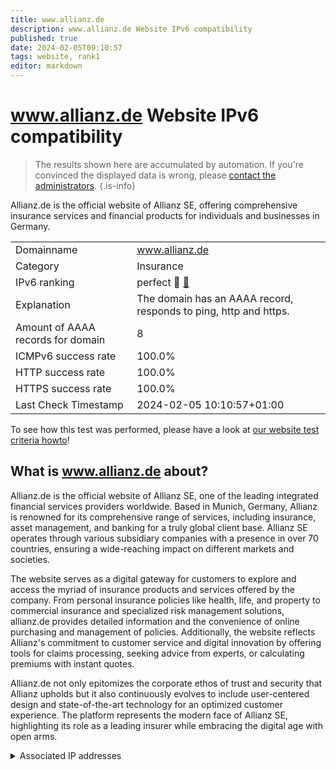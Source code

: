```yaml
---
title: www.allianz.de
description: www.allianz.de Website IPv6 compatibility
published: true
date: 2024-02-05T09:10:57
tags: website, rank1
editor: markdown
---
```


# www.allianz.de Website IPv6 compatibility

> The results shown here are accumulated by automation. If you're convinced the displayed data is wrong, please [contact the administrators](/howto/chat). 
{.is-info}

Allianz.de is the official website of Allianz SE, offering comprehensive insurance services and financial products for individuals and businesses in Germany.


|   |   |
| - | - |
| Domainname | www.allianz.de
| Category | Insurance |
| IPv6 ranking | perfect :1st_place_medal: [🔗](/howto/ranking) |
| Explanation | The domain has an AAAA record, responds to ping, http and https. |
| Amount of AAAA records for domain | 8 |
| ICMPv6 success rate | 100.0%|
| HTTP success rate | 100.0% |
| HTTPS success rate | 100.0% |
| Last Check Timestamp | 2024-02-05 10:10:57+01:00 |

To see how this test was performed, please have a look at [our website test criteria howto](/howto/testcriteria/website)!


## What is www.allianz.de about?
Allianz.de is the official website of Allianz SE, one of the leading integrated financial services providers worldwide. Based in Munich, Germany, Allianz is renowned for its comprehensive range of services, including insurance, asset management, and banking for a truly global client base. Allianz SE operates through various subsidiary companies with a presence in over 70 countries, ensuring a wide-reaching impact on different markets and societies.

The website serves as a digital gateway for customers to explore and access the myriad of insurance products and services offered by the company. From personal insurance policies like health, life, and property to commercial insurance and specialized risk management solutions, allianz.de provides detailed information and the convenience of online purchasing and management of policies. Additionally, the website reflects Allianz's commitment to customer service and digital innovation by offering tools for claims processing, seeking advice from experts, or calculating premiums with instant quotes.

Allianz.de not only epitomizes the corporate ethos of trust and security that Allianz upholds but it also continuously evolves to include user-centered design and state-of-the-art technology for an optimized customer experience. The platform represents the modern face of Allianz SE, highlighting its role as a leading insurer while embracing the digital age with open arms.



<details>
<summary>Associated IP addresses</summary>

2600:9000:243d:b800:19:bc8b:b200:93a1

2600:9000:243d:1800:19:bc8b:b200:93a1

2600:9000:243d:5a00:19:bc8b:b200:93a1

2600:9000:243d:a200:19:bc8b:b200:93a1

2600:9000:243d:6c00:19:bc8b:b200:93a1

2600:9000:243d:8400:19:bc8b:b200:93a1

2600:9000:243d:b000:19:bc8b:b200:93a1

2600:9000:243d:dc00:19:bc8b:b200:93a1

</details>
